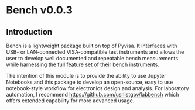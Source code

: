 # Bench v0.0.3

## Introduction

Bench is a lightweight package built on top of Pyvisa. It interfaces with USB- or LAN-connected VISA-compatible test instruments and allows the user to develop well documented and repeatable bench measurements while harnessing the full feature set of their bench instruments.

The intention of this module is to provide the ability to use Jupyter Notebooks and this package to develop an open-source, easy to use notebook-style workflow for electronics design and analysis. For laboratory automation, I recommend https://github.com/usnistgov/labbench which offers extended capability for more advanced usage.
